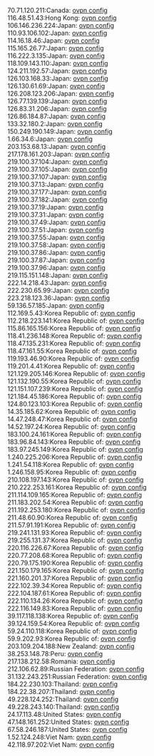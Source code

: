 70.71.120.211:Canada: [ovpn config](vpn/70_71_120_211.ovpn)  
116.48.51.43:Hong Kong: [ovpn config](vpn/116_48_51_43.ovpn)  
106.146.236.224:Japan: [ovpn config](vpn/106_146_236_224.ovpn)  
110.93.106.102:Japan: [ovpn config](vpn/110_93_106_102.ovpn)  
114.16.18.46:Japan: [ovpn config](vpn/114_16_18_46.ovpn)  
115.165.26.77:Japan: [ovpn config](vpn/115_165_26_77.ovpn)  
116.222.3.135:Japan: [ovpn config](vpn/116_222_3_135.ovpn)  
118.109.143.110:Japan: [ovpn config](vpn/118_109_143_110.ovpn)  
124.211.192.57:Japan: [ovpn config](vpn/124_211_192_57.ovpn)  
126.103.168.33:Japan: [ovpn config](vpn/126_103_168_33.ovpn)  
126.130.61.69:Japan: [ovpn config](vpn/126_130_61_69.ovpn)  
126.208.123.206:Japan: [ovpn config](vpn/126_208_123_206.ovpn)  
126.77.139.139:Japan: [ovpn config](vpn/126_77_139_139.ovpn)  
126.83.31.206:Japan: [ovpn config](vpn/126_83_31_206.ovpn)  
126.86.184.87:Japan: [ovpn config](vpn/126_86_184_87.ovpn)  
133.32.180.2:Japan: [ovpn config](vpn/133_32_180_2.ovpn)  
150.249.190.149:Japan: [ovpn config](vpn/150_249_190_149.ovpn)  
1.66.34.6:Japan: [ovpn config](vpn/1_66_34_6.ovpn)  
203.153.68.13:Japan: [ovpn config](vpn/203_153_68_13.ovpn)  
217.178.161.203:Japan: [ovpn config](vpn/217_178_161_203.ovpn)  
219.100.37.104:Japan: [ovpn config](vpn/219_100_37_104.ovpn)  
219.100.37.105:Japan: [ovpn config](vpn/219_100_37_105.ovpn)  
219.100.37.107:Japan: [ovpn config](vpn/219_100_37_107.ovpn)  
219.100.37.13:Japan: [ovpn config](vpn/219_100_37_13.ovpn)  
219.100.37.177:Japan: [ovpn config](vpn/219_100_37_177.ovpn)  
219.100.37.182:Japan: [ovpn config](vpn/219_100_37_182.ovpn)  
219.100.37.19:Japan: [ovpn config](vpn/219_100_37_19.ovpn)  
219.100.37.31:Japan: [ovpn config](vpn/219_100_37_31.ovpn)  
219.100.37.49:Japan: [ovpn config](vpn/219_100_37_49.ovpn)  
219.100.37.51:Japan: [ovpn config](vpn/219_100_37_51.ovpn)  
219.100.37.55:Japan: [ovpn config](vpn/219_100_37_55.ovpn)  
219.100.37.58:Japan: [ovpn config](vpn/219_100_37_58.ovpn)  
219.100.37.86:Japan: [ovpn config](vpn/219_100_37_86.ovpn)  
219.100.37.87:Japan: [ovpn config](vpn/219_100_37_87.ovpn)  
219.100.37.96:Japan: [ovpn config](vpn/219_100_37_96.ovpn)  
219.115.151.148:Japan: [ovpn config](vpn/219_115_151_148.ovpn)  
222.14.218.43:Japan: [ovpn config](vpn/222_14_218_43.ovpn)  
222.230.65.99:Japan: [ovpn config](vpn/222_230_65_99.ovpn)  
223.218.123.36:Japan: [ovpn config](vpn/223_218_123_36.ovpn)  
59.136.57.185:Japan: [ovpn config](vpn/59_136_57_185.ovpn)  
112.169.5.43:Korea Republic of: [ovpn config](vpn/112_169_5_43.ovpn)  
112.218.223.141:Korea Republic of: [ovpn config](vpn/112_218_223_141.ovpn)  
115.86.165.156:Korea Republic of: [ovpn config](vpn/115_86_165_156.ovpn)  
118.41.236.148:Korea Republic of: [ovpn config](vpn/118_41_236_148.ovpn)  
118.47.135.231:Korea Republic of: [ovpn config](vpn/118_47_135_231.ovpn)  
118.47.161.55:Korea Republic of: [ovpn config](vpn/118_47_161_55.ovpn)  
119.193.46.90:Korea Republic of: [ovpn config](vpn/119_193_46_90.ovpn)  
119.201.4.41:Korea Republic of: [ovpn config](vpn/119_201_4_41.ovpn)  
121.129.205.146:Korea Republic of: [ovpn config](vpn/121_129_205_146.ovpn)  
121.132.190.55:Korea Republic of: [ovpn config](vpn/121_132_190_55.ovpn)  
121.151.107.239:Korea Republic of: [ovpn config](vpn/121_151_107_239.ovpn)  
121.184.45.186:Korea Republic of: [ovpn config](vpn/121_184_45_186.ovpn)  
124.80.123.103:Korea Republic of: [ovpn config](vpn/124_80_123_103.ovpn)  
14.35.185.62:Korea Republic of: [ovpn config](vpn/14_35_185_62.ovpn)  
14.47.248.47:Korea Republic of: [ovpn config](vpn/14_47_248_47.ovpn)  
14.52.197.24:Korea Republic of: [ovpn config](vpn/14_52_197_24.ovpn)  
183.100.24.161:Korea Republic of: [ovpn config](vpn/183_100_24_161.ovpn)  
183.96.84.143:Korea Republic of: [ovpn config](vpn/183_96_84_143.ovpn)  
183.97.245.149:Korea Republic of: [ovpn config](vpn/183_97_245_149.ovpn)  
1.240.225.206:Korea Republic of: [ovpn config](vpn/1_240_225_206.ovpn)  
1.241.54.118:Korea Republic of: [ovpn config](vpn/1_241_54_118.ovpn)  
1.246.158.95:Korea Republic of: [ovpn config](vpn/1_246_158_95.ovpn)  
210.108.197.143:Korea Republic of: [ovpn config](vpn/210_108_197_143.ovpn)  
210.222.253.161:Korea Republic of: [ovpn config](vpn/210_222_253_161.ovpn)  
211.114.109.165:Korea Republic of: [ovpn config](vpn/211_114_109_165.ovpn)  
211.183.202.54:Korea Republic of: [ovpn config](vpn/211_183_202_54.ovpn)  
211.192.253.180:Korea Republic of: [ovpn config](vpn/211_192_253_180.ovpn)  
211.48.60.90:Korea Republic of: [ovpn config](vpn/211_48_60_90.ovpn)  
211.57.91.191:Korea Republic of: [ovpn config](vpn/211_57_91_191.ovpn)  
219.241.131.93:Korea Republic of: [ovpn config](vpn/219_241_131_93.ovpn)  
219.255.131.37:Korea Republic of: [ovpn config](vpn/219_255_131_37.ovpn)  
220.116.226.67:Korea Republic of: [ovpn config](vpn/220_116_226_67.ovpn)  
220.77.208.68:Korea Republic of: [ovpn config](vpn/220_77_208_68.ovpn)  
220.79.175.190:Korea Republic of: [ovpn config](vpn/220_79_175_190.ovpn)  
221.150.179.165:Korea Republic of: [ovpn config](vpn/221_150_179_165.ovpn)  
221.160.201.37:Korea Republic of: [ovpn config](vpn/221_160_201_37.ovpn)  
222.102.39.34:Korea Republic of: [ovpn config](vpn/222_102_39_34.ovpn)  
222.104.187.61:Korea Republic of: [ovpn config](vpn/222_104_187_61.ovpn)  
222.110.134.26:Korea Republic of: [ovpn config](vpn/222_110_134_26.ovpn)  
222.116.149.83:Korea Republic of: [ovpn config](vpn/222_116_149_83.ovpn)  
39.117.118.138:Korea Republic of: [ovpn config](vpn/39_117_118_138.ovpn)  
39.124.159.54:Korea Republic of: [ovpn config](vpn/39_124_159_54.ovpn)  
59.24.110.118:Korea Republic of: [ovpn config](vpn/59_24_110_118.ovpn)  
59.9.202.93:Korea Republic of: [ovpn config](vpn/59_9_202_93.ovpn)  
203.109.204.188:New Zealand: [ovpn config](vpn/203_109_204_188.ovpn)  
38.253.148.78:Peru: [ovpn config](vpn/38_253_148_78.ovpn)  
217.138.212.58:Romania: [ovpn config](vpn/217_138_212_58.ovpn)  
212.106.62.89:Russian Federation: [ovpn config](vpn/212_106_62_89.ovpn)  
31.132.243.251:Russian Federation: [ovpn config](vpn/31_132_243_251.ovpn)  
184.22.230.103:Thailand: [ovpn config](vpn/184_22_230_103.ovpn)  
184.22.38.207:Thailand: [ovpn config](vpn/184_22_38_207.ovpn)  
49.228.124.252:Thailand: [ovpn config](vpn/49_228_124_252.ovpn)  
49.228.243.140:Thailand: [ovpn config](vpn/49_228_243_140.ovpn)  
24.17.113.48:United States: [ovpn config](vpn/24_17_113_48.ovpn)  
47.148.161.252:United States: [ovpn config](vpn/47_148_161_252.ovpn)  
67.58.246.187:United States: [ovpn config](vpn/67_58_246_187.ovpn)  
1.52.124.248:Viet Nam: [ovpn config](vpn/1_52_124_248.ovpn)  
42.118.97.202:Viet Nam: [ovpn config](vpn/42_118_97_202.ovpn)  
